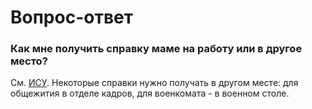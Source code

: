 # Вопрос-ответ

### Как мне получить справку маме на работу или в другое место?

См. [ИСУ](isu_de.md). Некоторые справки нужно получать в другом месте: для общежития в отделе кадров, для военкомата - в военном столе.